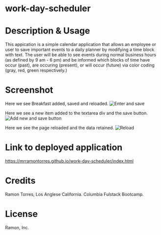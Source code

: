 # work-day-scheduler

# Description & Usage
This appication is a simple calendar application that allows an employee or user to save important events to a daily planner by modifying a time block with text. The user will be able to see events during normal business hours (as defined by 9 am - 6 pm) and be informed which blocks of time have occur (past), are occuring (present), or will occur (future) via color coding (gray, red, green respectively.)

# Screenshot
Here we see Breakfast added, saved and reloaded.
![Enter and save](https://user-images.githubusercontent.com/2013291/101952663-dee71800-3bad-11eb-8481-a5aa05f3dfb9.png)

Here we see a new item added to the textarea div and the save button.
![Add new and save button](https://user-images.githubusercontent.com/2013291/101952698-e9a1ad00-3bad-11eb-852a-4d22c44c3ce7.png)

Here we see the page reloaded and the data retained.
![Reload](https://user-images.githubusercontent.com/2013291/101952717-f32b1500-3bad-11eb-9042-b86baf95a70a.png)


# Link to deployed application
https://mrramontorres.github.io/work-day-scheduler/index.html

# Credits
Ramon Torres, Los Anglese California. Columbia Fulstack Bootcamp.

# License
Ramon, Inc.
